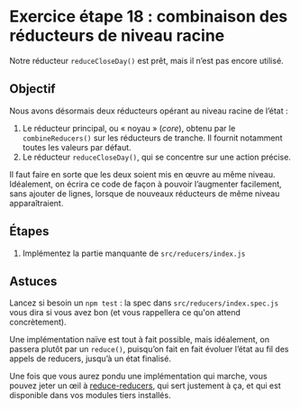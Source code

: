 # Exercice étape 18 : combinaison des réducteurs de niveau racine

Notre réducteur `reduceCloseDay()` est prêt, mais il n’est pas encore utilisé.

## Objectif

Nous avons désormais deux réducteurs opérant au niveau racine de l’état :

1. Le réducteur principal, ou « noyau » (_core_), obtenu par le `combineReducers()` sur les réducteurs de tranche. Il fournit notamment toutes les valeurs par défaut.
2. Le réducteur `reduceCloseDay()`, qui se concentre sur une action précise.

Il faut faire en sorte que les deux soient mis en œuvre au même niveau. Idéalement, on écrira ce code de façon à pouvoir l’augmenter facilement, sans ajouter de lignes, lorsque de nouveaux réducteurs de même niveau apparaîtraient.

## Étapes

1. Implémentez la partie manquante de `src/reducers/index.js`

## Astuces

Lancez si besoin un `npm test` : la spec dans `src/reducers/index.spec.js` vous dira si vous avez bon (et vous rappellera ce qu'on attend concrètement).

Une implémentation naïve est tout à fait possible, mais idéalement, on passera plutôt par un `reduce()`, puisqu’on fait en fait évoluer l’état au fil des appels de reducers, jusqu’à un état finalisé.

Une fois que vous aurez pondu une implémentation qui marche, vous pouvez jeter un œil à [reduce-reducers](https://github.com/redux-utilities/reduce-reducers#readme), qui sert justement à ça, et qui est disponible dans vos modules tiers installés.
